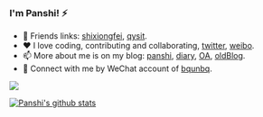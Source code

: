 ### I'm Panshi! ⚡

- 🌱 Friends links: [shixiongfei](https://github.com/shixiongfei), [qysit](http://www.qysit.com/).
- ❤️ I love coding, contributing and collaborating, [twitter](http://twitter.com/geekpanshi), [weibo](https://weibo.com/u/6726260941).
- 📫 More about me is on my blog: [panshi](https://www.geekpanshi.com/panshi/), [diary](https://www.sxgic.com/diary/), [OA](https://nas.qysit.com:2046/geekpanshi/panshi_imgs/-/raw/main/sxgic/mp.png), [oldBlog](https://www.geekpanshi.com).
- 💬 Connect with me by WeChat account of [bqunbq](https://nas.qysit.com:2046/geekpanshi/panshi_imgs/-/raw/main/images/about/panshidushuhui.png).

<a href="https://github-readme-streak-stats.herokuapp.com/?user=xingangshi&theme=default&ring=FFB19A&hide_border=false&currStreakNum=F6A085&fire=F6A085&currStreakLabel=F6A085&date_format=%5BY%20%5DM%20j"><p align="left"><img src="https://github-readme-streak-stats.herokuapp.com/?user=xingangshi&theme=default&ring=FFB19A&hide_border=false&currStreakNum=F6A085&fire=F6A085&currStreakLabel=F6A085&date_format=%5BY%20%5DM%20j"></p></a>
[![Panshi's github stats](https://github-readme-stats.vercel.app/api?username=xingangshi&count_private=true&show_icons=true&theme=default&show_owner=true)](https://github-readme-stats.vercel.app/api?username=xingangshi&count_private=true&show_icons=true&theme=default&show_owner=true)

<!--
- 👯 I’m looking to collaborate on [geekpanshi org](https://github.com/geekpanshi).
- 🤔 History of status:
  - [ ] 2022, master front-end technology.
  - [x] Just for coding.
  - [ ] Coding is all my life.
  - [ ] For coding.

- ⚡ About me
>
> ![Panshi's github stats](https://github-readme-stats.vercel.app/api?username=xingangshi&show_icons=true&theme=cobalt)
>
> ![Top Langs](https://github-readme-stats.vercel.app/api/top-langs/?username=xingangshi&layout=compact)

**xingangshi/xingangshi** is a ✨ _special_ ✨ repository because its `README.md` (this file) appears on your GitHub profile.

Here are some ideas to get you started:

- 🔭 I’m currently working on ...
- 🌱 I’m currently learning ...
- 👯 I’m looking to collaborate on ...
- 🤔 I’m looking for help with ...
- 💬 Ask me about ...
- 📫 How to reach me: ...
- 😄 Pronouns: ...
- ⚡ Fun fact: ...
-->
